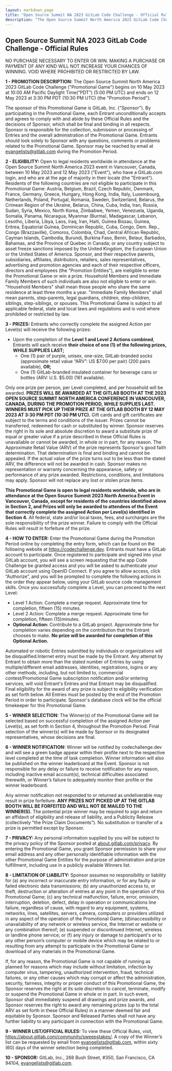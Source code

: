 ```yaml
---
layout: markdown_page
title: "Open Source Summit NA 2023 GitLab Code Challenge - Official Rules"
description: "The Open Source Summit North America 2023 GitLab Code Challenge begins on 10 May 2023 at 10:00 AM Pacific Daylight Time and ends on 12 May 2023 at 3:30 PM PDT"
---
```

## Open Source Summit NA 2023 GitLab Code Challenge - Official Rules

NO PURCHASE NECESSARY TO ENTER OR WIN. MAKING A PURCHASE OR PAYMENT OF ANY KIND WILL NOT INCREASE YOUR CHANCES OF WINNING. VOID WHERE PROHIBITED OR RESTRICTED BY LAW.

**1 - PROMOTION DESCRIPTION:** The Open Source Summit North America 2023 GitLab Code Challenge ("Promotional Game") begins on 10 May 2023 at 10:00 AM Pacific Daylight Time(“PDT”) (5:00 PM UTC) and ends on 12 May 2023 at 3:30 PM PDT (10:30 PM UTC) (the "Promotion Period").

The sponsor of this Promotional Game is GitLab, Inc. ("Sponsor"). By participating in the Promotional Game, each Entrant unconditionally accepts and agrees to comply with and abide by these Official Rules and the decisions of Sponsor, which shall be final and binding in all respects.
Sponsor is responsible for the collection, submission or processing of Entries and the overall administration of the Promotional Game. Entrants should look solely to Sponsor with any questions, comments or problems related to the Promotional Game. Sponsor may be reached by email at evangelists@gitlab.com during the Promotion Period.

**2 - ELIGIBILITY:** Open to legal residents worldwide in attendance at the Open Source Summit North America 2023 event in Vancouver, Canada, between 10 May 2023 and 12 May 2023 (“Event”), who have a GitLab.com login, and who are at the age of majority in their locale (the "Entrant"). Residents of the following countries are not eligible to participate in this Promotional Game: Austria, Belgium, Brazil, Czech Republic, Denmark, France, Germany, Greece, Hungary, Hong Kong, India, Italy, Luxembourg, Netherlands, Poland, Portugal, Romania, Sweden, Switzerland, Belarus, the Crimean Region of the Ukraine, Belarus, China, Cuba, India, Iran, Russia, Sudan, Syria, Mexico, North Korea, Zimbabwe, Yemen, Venezuela, Uganda, Somalia, Panama, Nicaragua, Myanmar (Burma), Madagascar, Lebanon, Lesotho, Liberia, Libya, Laos, Iraq, Iran, Haiti, Guinea Bissau, Guinea, Eritrea, Equatorial Guinea, Dominican Republic, Cuba, Congo, Dem. Rep., Congo (Brazzaville), Comoros, Colombia, Chad, Central African Republic, Cayman Islands, Cambodia, Burundi, Burkina Faso, Benin, Belaur, Barbados, Bahamas, and the Province of Quebec in Canada; or any country subject to asset freeze sanctions imposed by the United Kingdom, the European Union or the United States of America. Sponsor, and their respective parents, subsidiaries, affiliates, distributors, retailers, sales representatives, advertising and promotion agencies and each of their respective officers, directors and employees (the "Promotion Entities"), are ineligible to enter the Promotional Game or win a prize. Household Members and Immediate Family Members of such individuals are also not eligible to enter or win. "Household Members" shall mean those people who share the same residence at least three months a year. "Immediate Family Members" shall mean parents, step-parents, legal guardians, children, step-children, siblings, step-siblings, or spouses. This Promotional Game is subject to all applicable federal, state and local laws and regulations and is void where prohibited or restricted by law.

**3 - PRIZES:** Entrants who correctly complete the assigned Action per Level(s) will receive the following prizes:

- Upon the completion of the **Level 1 and Level 2 Actions combined**, Entrants will each receive **their choice of one (1) of the following prizes, WHILE SUPPLIES LAST;**
  - One (1) pair of purple, unisex, one-size, GitLab-branded socks (approximate retail value “ARV”: US $7.00 per pair) (200 pairs available), **OR;**
  - One (1) GitLab-branded insulated container for beverage cans or bottles (ARV: U.S. $5.00) (161 available).

Only one prize per person, per Level completed, and per household will be awarded. **PRIZES WILL BE AWARDED AT THE GITLAB BOOTH AT THE 2023 OPEN SOURCE SUMMIT NORTH AMERICA CONFERENCE IN VANCOUVER, CANADA, DURING THE PROMOTION PERIOD, WHILE SUPPLIES LAST. WINNERS MUST PICK UP THEIR PRIZE AT THE GITLAB BOOTH BY 12 MAY 2023 AT 3:30 PM PDT (10:30 PM UTC).** Gift cards and gift certificates are subject to the terms and conditions of the issuer. Prizes cannot be transferred, redeemed for cash or substituted by winner. Sponsor reserves the right in its sole and absolute discretion to award a substitute prize of equal or greater value if a prize described in these Official Rules is unavailable or cannot be awarded, in whole or in part, for any reason. The Approximate Retail Value (ARV) of the prize represents Sponsor's good faith determination. That determination is final and binding and cannot be appealed. If the actual value of the prize turns out to be less than the stated ARV, the difference will not be awarded in cash. Sponsor makes no representation or warranty concerning the appearance, safety or performance of any prize awarded. Restrictions, conditions, and limitations may apply. Sponsor will not replace any lost or stolen prize items.

**This Promotional Game is open to legal residents worldwide, who are in attendance at the Open Source Summit 2023 North America Event in Vancouver, Canada, except for residents of the countries identified above in Section 2, and Prizes will only be awarded to attendees of the Event that correctly complete the assigned Action per Level(s) identified in Section 4.** All federal, state and/or local taxes, fees, and surcharges are the sole responsibility of the prize winner. Failure to comply with the Official Rules will result in forfeiture of the prize.

**4 - HOW TO ENTER:** Enter the Promotional Game during the Promotion Period online by
completing the entry form, which can be found on the following website at
https://codechallenge.dev. Entrants must have a GitLab account to participate. Once registered to participate and signed into your GitLab account, you will see a screen requesting that the app Code Challenge be granted access and you will be asked to authenticate your GitLab account using OpenID Connect. If you agree to allow access, click “Authorize”, and you will be prompted to complete the following actions in the order they appear below, using your GitLab source code management skills. Once you successfully complete a Level, you can proceed to the next Level:

- Level 1 Action: Complete a merge request. Approximate time for completion, fifteen (15) minutes.
- Level 2 Action: Complete a merge request. Approximate time for completion, fifteen (15)minutes.
- **Optional Action:** Contribute to a GitLab project. Approximate time for completion varies depending on the contribution that the Entrant chooses to make. **No prize will be awarded for completion of this Optional Action.**

Automated or robotic Entries submitted by individuals or organizations will be disqualified.Internet entry must be made by the Entrant. Any attempt by Entrant to obtain more than the stated number of Entries by using multiple/different email addresses, identities, registrations, logins or any other methods, including, but not limited to, commercial contest/Promotional Game subscription notification and/or entering services, will void Entrant's Entries and that Entrant may be disqualified. Final eligibility for the award of any prize is subject to eligibility verification as set forth below. All Entries must be posted by the end of the Promotion Period in order to participate. Sponsor's database clock will be the official timekeeper for this Promotional Game.

**5 - WINNER SELECTION:** The Winner(s) of the Promotional Game will be selected based on successful completion of the assigned Action per Level(s), as set forth in Section 4, throughout the Promotion Period. Final selection of the winner(s) will be made by Sponsor or its designated representatives, whose decisions are final.

**6 - WINNER NOTIFICATION:** Winner will be notified by codechallenge.dev and will see a green badge appear within their profile next to the respective level completed at the time of task completion. Winner information will also be published on the winner leaderboard at the Event.
Sponsor is not responsible for any delay or failure to receive notification for any reason, including inactive email account(s), technical difficulties associated therewith, or Winner’s failure to adequately monitor their profile or the winner leaderboard.

Any winner notification not responded to or returned as undeliverable may result in prize forfeiture. **ANY PRIZES NOT PICKED UP AT THE GITLAB BOOTH WILL BE FORFEITED AND WILL NOT BE MAILED TO THE WINNER(S).** The potential prize winner may be required to sign and return an affidavit of eligibility and release of liability, and a Publicity Release (collectively "the Prize Claim Documents"). No substitution or transfer of a prize is permitted except by Sponsor.

**7 - PRIVACY:** Any personal information supplied by you will be subject to the privacy policy of the Sponsor posted at [about.gitlab.com/privacy](https://about.gitlab.com/privacy). By entering the Promotional Game, you grant Sponsor permission to share your email address and any other personally identifiable information with the other Promotional Game Entities for the purpose of administration and prize fulfillment, including use in a publicly available Winners list.

**8 - LIMITATION OF LIABILITY:** Sponsor assumes no responsibility or liability for (a) any incorrect or inaccurate entry information, or for any faulty or failed electronic data transmissions; (b) any unauthorized access to, or theft, destruction or alteration of entries at any point in the operation of this Promotional Game; (c) any technical malfunction, failure, error, omission, interruption, deletion, defect, delay in operation or communications line failure, regardless of cause, with regard to any equipment, systems, networks, lines, satellites, servers, camera, computers or providers utilized in any aspect of the operation of the Promotional Game; (d)inaccessibility or unavailability of any network or wireless service, the Internet or website or any combination thereof; (e) suspended or discontinued Internet, wireless or landline phone service; or (f) any injury or damage to participant's or to any other person’s computer or mobile device which may be related to or resulting from any attempt to participate in the Promotional Game or download of any materials in the Promotional Game.

If, for any reason, the Promotional Game is not capable of running as planned for reasons which may include without limitation, infection by computer virus, tampering, unauthorized intervention, fraud, technical failures, or any other causes which may corrupt or affect the administration, security, fairness, integrity or proper conduct of this Promotional Game, the Sponsor reserves the right at its sole discretion to cancel, terminate, modify or suspend the Promotional Game in whole or in part. In such event, Sponsor shall immediately suspend all drawings and prize awards, and Sponsor reserves the right to award any remaining prizes (up to the total ARV as set forth in these Official Rules) in a manner deemed fair and equitable by Sponsor. Sponsor and Released Parties shall not have any further liability to any participant in connection with the Promotional Game.

**9 - WINNER LIST/OFFICIAL RULES:** To view these Official Rules, visit,
https://about.gitlab.com/community/sweepstakes/. A copy of the Winner’s list can be requested by email from evangelists@gitlab.com, within sixty (60) days of the winner selection being completed.

**10 - SPONSOR:** GitLab, Inc., 268 Bush Street, #350, San Francisco, CA 94104,
evangelists@gitlab.com.